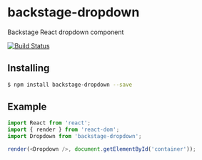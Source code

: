 # backstage-dropdown

Backstage React dropdown component

[![Build Status](https://travis-ci.org/backstage-ui/backstage-dropdown.png?branch=master)](https://travis-ci.org/backstage-ui/backstage-dropdown)

## Installing

```bash
$ npm install backstage-dropdown --save
```

## Example

```js
import React from 'react';
import { render } from 'react-dom';
import Dropdown from 'backstage-dropdown';

render(<Dropdown />, document.getElementById('container'));
```
